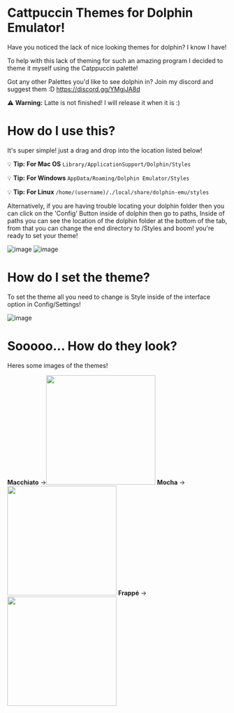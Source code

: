 # Cattpuccin Themes for Dolphin Emulator! 

Have you noticed the lack of nice looking themes for dolphin? I know I have!

To help with this lack of theming for such an amazing program I decided to theme it myself using the Catppuccin palette!

Got any other Palettes you'd like to see dolphin in? 
Join my discord and suggest them :D 
https://discord.gg/YMgjJA8d

:warning: **Warning:** Latte is not finished! I will release it when it is :)

# How do I use this? 

It's super simple! just a drag and drop into the location listed below! 

:bulb: **Tip:** **For Mac OS**
```Library/ApplicationSupport/Dolphin/Styles```

:bulb: **Tip:**  **For Windows**
```AppData/Roaming/Dolphin Emulator/Styles```

:bulb: **Tip:** **For Linux**
```/home/(username)/./local/share/dolphin-emu/styles```

Alternatively, if you are having trouble locating your dolphin folder then you can click on the 'Config' Button inside of dolphin then go to paths, Inside of paths you can see the location of the dolphin folder at the bottom of the tab, from that you can change the end directory to /Styles and boom! you're ready to set your theme! 

![image](https://github.com/kurbiisu/Dolphin-emulator-cattpuccin-theme/assets/92827029/06f02905-1a05-4f73-9c33-68d10565fd26)  ![image](https://github.com/kurbiisu/Dolphin-emulator-cattpuccin-theme/assets/92827029/3252ce5f-0818-4d9e-9a6c-614099604a2c) 


# How do I set the theme? 

To set the theme all you need to change is Style inside of the interface option in Config/Settings! 

![image](https://github.com/kurbiisu/Dolphin-emulator-cattpuccin-theme/assets/92827029/31899c92-d911-4309-9d54-e1b6cd971d1a)


# Sooooo... How do they look?

Heres some images of the themes! 

**Macchiato** -><img src="Macchiato.png" width="250" height="250"> **Mocha** -><img src="Mocha.png" width="250" height="250"> **Frappé** -><img src="Frappe.png" width="250" height="250">



